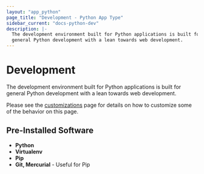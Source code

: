```yaml
---
layout: "app_python"
page_title: "Development - Python App Type"
sidebar_current: "docs-python-dev"
description: |-
  The development environment built for Python applications is built for
  general Python development with a lean towards web development.
---
```


# Development

The development environment built for Python applications is built for
general Python development with a lean towards web development.

Please see the [customizations](/docs/apps/python/customization.html)
page for details on how to customize some of the behavior on this page.

## Pre-Installed Software

  * **Python**
  * **Virtualenv**
  * **Pip**
  * **Git, Mercurial** - Useful for Pip
